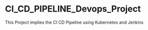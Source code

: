 # CI_CD_PIPELINE_Devops_Project
This Project implies the CI CD Pipeline using Kubernetes and Jenkins
